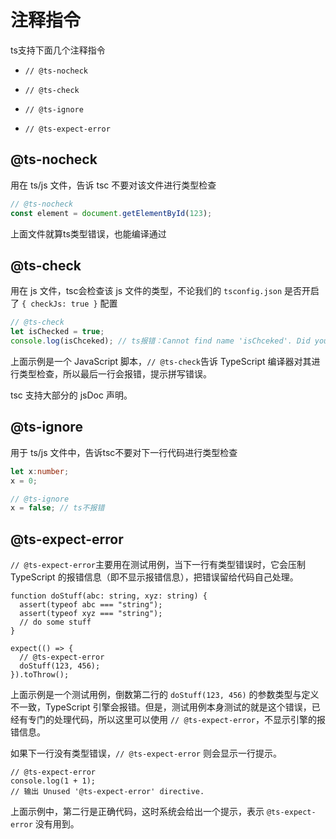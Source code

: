 # 注释指令

ts支持下面几个注释指令

* `// @ts-nocheck`

* `// @ts-check`

* `// @ts-ignore`

* `// @ts-expect-error`

## @ts-nocheck

用在 ts/js 文件，告诉 tsc 不要对该文件进行类型检查

```typescript
// @ts-nocheck
const element = document.getElementById(123);
```

上面文件就算ts类型错误，也能编译通过

## @ts-check

用在 js 文件，tsc会检查该 js 文件的类型，不论我们的 `tsconfig.json` 是否开启了 `{ checkJs: true }` 配置

```js
// @ts-check
let isChecked = true;
console.log(isChceked); // ts报错：Cannot find name 'isChceked'. Did you mean 'isChecked'	
```

上面示例是一个 JavaScript 脚本，`// @ts-check`告诉 TypeScript 编译器对其进行类型检查，所以最后一行会报错，提示拼写错误。

tsc 支持大部分的 jsDoc 声明。

## @ts-ignore

用于 ts/js 文件中，告诉tsc不要对下一行代码进行类型检查

```ts
let x:number;
x = 0;

// @ts-ignore
x = false; // ts不报错
```

## @ts-expect-error

`// @ts-expect-error`主要用在测试用例，当下一行有类型错误时，它会压制 TypeScript 的报错信息（即不显示报错信息），把错误留给代码自己处理。

```
function doStuff(abc: string, xyz: string) {
  assert(typeof abc === "string");
  assert(typeof xyz === "string");
  // do some stuff
}

expect(() => {
  // @ts-expect-error
  doStuff(123, 456);
}).toThrow();
```

上面示例是一个测试用例，倒数第二行的 `doStuff(123, 456)` 的参数类型与定义不一致，TypeScript 引擎会报错。但是，测试用例本身测试的就是这个错误，已经有专门的处理代码，所以这里可以使用 `// @ts-expect-error`，不显示引擎的报错信息。

如果下一行没有类型错误，`// @ts-expect-error` 则会显示一行提示。

```
// @ts-expect-error
console.log(1 + 1);
// 输出 Unused '@ts-expect-error' directive.
```

上面示例中，第二行是正确代码，这时系统会给出一个提示，表示 `@ts-expect-error` 没有用到。

